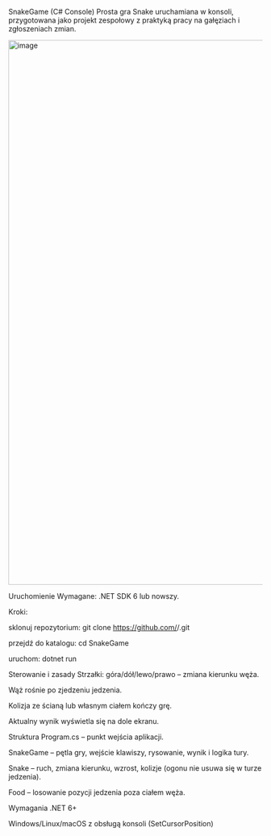 SnakeGame (C# Console)
Prosta gra Snake uruchamiana w konsoli, przygotowana jako projekt zespołowy z praktyką pracy na gałęziach i zgłoszeniach zmian.

<img width="1920" height="1080" alt="image" src="https://github.com/user-attachments/assets/608173ae-52fe-4373-a5e4-646b508e2723" />


Uruchomienie
Wymagane: .NET SDK 6 lub nowszy.

Kroki:

sklonuj repozytorium: git clone https://github.com/<org>/<repo>.git

przejdź do katalogu: cd SnakeGame

uruchom: dotnet run

Sterowanie i zasady
Strzałki: góra/dół/lewo/prawo – zmiana kierunku węża.

Wąż rośnie po zjedzeniu jedzenia.

Kolizja ze ścianą lub własnym ciałem kończy grę.

Aktualny wynik wyświetla się na dole ekranu.

Struktura
Program.cs – punkt wejścia aplikacji.

SnakeGame – pętla gry, wejście klawiszy, rysowanie, wynik i logika tury.

Snake – ruch, zmiana kierunku, wzrost, kolizje (ogonu nie usuwa się w turze jedzenia).

Food – losowanie pozycji jedzenia poza ciałem węża.

Wymagania
.NET 6+

Windows/Linux/macOS z obsługą konsoli (SetCursorPosition)

